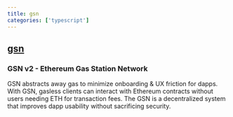 ```yaml
---
title: gsn
categories: ['typescript']
---
```

## [gsn](https://github.com/opengsn/gsn)

### GSN v2 - Ethereum Gas Station Network


GSN abstracts away gas to minimize onboarding & UX friction for dapps. With GSN, gasless clients can interact with Ethereum contracts without users needing ETH for transaction fees. The GSN is a decentralized system that improves dapp usability without sacrificing security.
